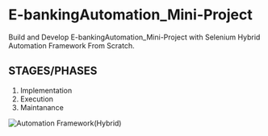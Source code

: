# E-bankingAutomation_Mini-Project
 Build and Develop E-bankingAutomation_Mini-Project with Selenium Hybrid Automation Framework From Scratch.

STAGES/PHASES
-----------------

1) Implementation
2) Execution
3) Maintanance

![Automation Framework(Hybrid)](https://user-images.githubusercontent.com/53104205/173605380-c82fcaa9-e1b9-400c-ae59-8963e09121ff.png)
